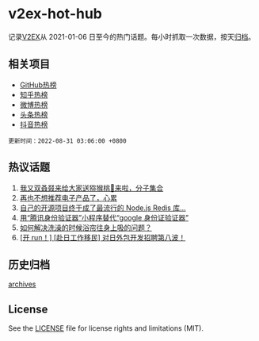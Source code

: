 # v2ex-hot-hub

 记录[V2EX](https://www.v2ex.com/)从 2021-01-06 日至今的热门话题。每小时抓取一次数据，按天[归档](archives)。
 
 ## 相关项目

- [GitHub热榜](https://github.com/snaildev/github-hot-hub)
- [知乎热榜](https://github.com/snaildev/zhihu-hot-hub)
- [微博热榜](https://github.com/snaildev/weibo-hot-hub)
- [头条热榜](https://github.com/snaildev/toutiao-hot-hub)
- [抖音热榜](https://github.com/snaildev/douyin-hot-hub)


 `更新时间：2022-08-31 03:06:00 +0800`

## 热议话题

1. [我又双叒叕来给大家送猕猴桃🥝来啦，分子集合](https://www.v2ex.com/t/876449)
1. [再也不想推荐电子产品了，心累](https://www.v2ex.com/t/876469)
1. [自己的开源项目终于成了最流行的 Node.js Redis 库...](https://www.v2ex.com/t/876453)
1. [用“腾讯身份验证器”小程序替代“google 身份证验证器”](https://www.v2ex.com/t/876458)
1. [如何解决洗澡的时候浴帘往身上吸的问题？](https://www.v2ex.com/t/876375)
1. [[开 run！] [赴日工作移民] 对日外包开发招聘第八波！](https://www.v2ex.com/t/876381)

## 历史归档

[archives](archives)

## License

See the [LICENSE](LICENSE) file for license rights and limitations (MIT).
